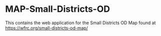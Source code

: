 # MAP-Small-Districts-OD

This contains the web application for the Small Districts OD Map found at https://wfrc.org/small-districts-od-map/
